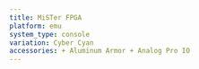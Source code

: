 ```yaml
---
title: MiSTer FPGA
platform: emu
system_type: console
variation: Cyber Cyan
accessories: + Aluminum Armor + Analog Pro IO
---
```

